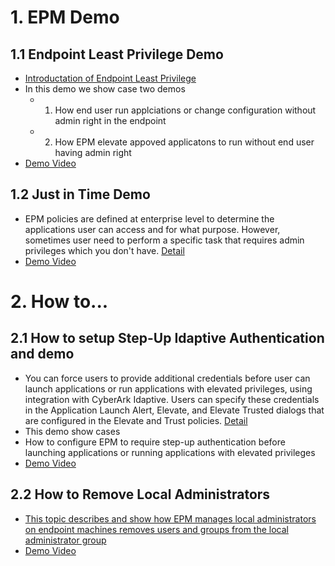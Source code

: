 # 1. EPM Demo

## 1.1 Endpoint Least Privilege Demo
- [Introductation of Endpoint Least Privilege](https://docs.cyberark.com/Product-Doc/OnlineHelp/EPM/Latest/en/Content/Intro/Introduction.htm?Highlight=Least%20Privilege)
- In this demo we show case two demos
  - 1. How end user run applciations or change configuration without admin right in the endpoint
  - 2. How EPM elevate appoved applicatons to run without end user having admin right
- [Demo Video](https://cyberark.kiteworks.com/w/A5tbgK4gL4J4Ey01)

## 1.2 Just in Time Demo
- EPM policies are defined at enterprise level to determine the applications user can access and for what purpose. However, sometimes user need to perform a specific task that requires admin privileges which you don't have. [Detail](https://docs.cyberark.com/Product-Doc/OnlineHelp/EPM/Latest/en/Content/EndUser/AdHocElevationUser.htm?Highlight=just%20in%20time)
- [Demo Video](https://cyberark.kiteworks.com/w/Svb7iCR2yL8E4e6o)

# 2. How to...

## 2.1 How to setup Step-Up Idaptive Authentication and demo
- You can force users to provide additional credentials before user can launch applications or run applications with elevated privileges, using integration with CyberArk Idaptive. Users can specify these credentials in the Application Launch Alert, Elevate, and Elevate Trusted dialogs that are configured in the Elevate and Trust policies. [Detail](https://docs.cyberark.com/Product-Doc/OnlineHelp/EPM/Latest/en/Content/EPM/Server%20User%20Guide/StepUpAuthentication.htm?Highlight=Step-Up%20Idaptive%20Authentication)
- This demo show cases
- How to configure EPM to require step-up authentication before launching applications or running applications with elevated privileges
- [Demo Video](https://cyberark.kiteworks.com/w/deF7hn22GjJ187qY)

## 2.2 How to Remove Local Administrators
- [This topic describes and show how EPM manages local administrators on endpoint machines removes users and groups from the local administrator group](https://docs.cyberark.com/Product-Doc/OnlineHelp/EPM/Latest/en/Content/EPM/Server%20User%20Guide/ManageLocalAdministrators.htm?Highlight=Least%20Privilege)
- [Demo Video](https://cyberark.kiteworks.com/w/CFVOibiejoOIjVLW)

